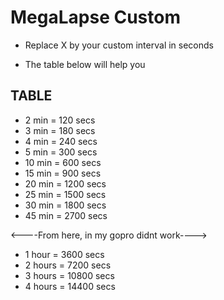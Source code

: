 MegaLapse Custom
=================

* Replace X by your custom interval in seconds

* The table below will help you

TABLE
------

* 2 min = 120 secs
* 3 min = 180 secs
* 4 min = 240 secs
* 5 min = 300 secs
* 10 min = 600 secs
* 15 min = 900 secs
* 20 min = 1200 secs
* 25 min = 1500 secs
* 30 min = 1800 secs
* 45 min = 2700 secs

<----From here, in my gopro didnt work---->
* 1 hour = 3600 secs
* 2 hours = 7200 secs
* 3 hours = 10800 secs
* 4 hours = 14400 secs
